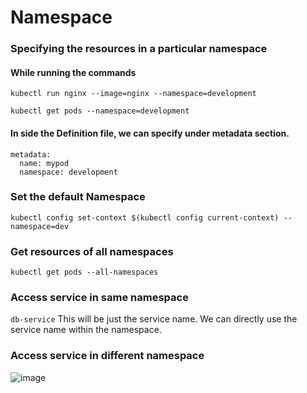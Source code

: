 # Namespace

### Specifying the resources in a particular namespace

#### While running the commands
`kubectl run nginx --image=nginx --namespace=development`

`kubectl get pods --namespace=development`

#### In side the Definition file, we can specify under metadata section.
```
metadata:
  name: mypod
  namespace: development
```

### Set the default Namespace
`kubectl config set-context $(kubectl config current-context) --namespace=dev`

### Get resources of all namespaces
`kubectl get pods --all-namespaces`

### Access service in same namespace
`db-service`
This will be just the service name. We can directly use the service name within the namespace.

### Access service in different namespace
![image](https://user-images.githubusercontent.com/33462331/111021108-27ea7a80-83f0-11eb-8f89-87c8375c46a2.png)
